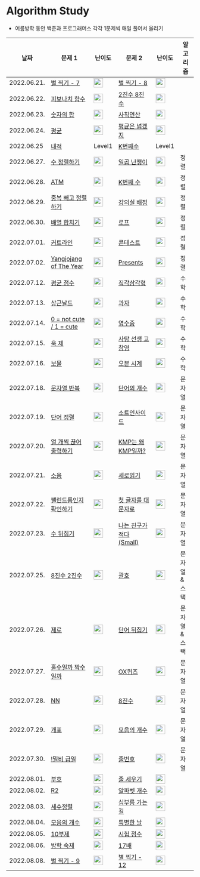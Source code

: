 # Algorithm Study
- 여름방학 동안 백준과 프로그래머스 각각 1문제씩 매일 풀어서 올리기

|날짜|문제 1|난이도|문제 2|난이도|알고리즘|
|------|---|---|---|---|---|
|2022.06.21.|[별 찍기 - 7](https://www.acmicpc.net/problem/2444)|<img height="25px" width="25px" src="https://static.solved.ac/tier_small/3.svg"/>|[별 찍기 - 8](https://www.acmicpc.net/problem/2445)|<img height="25px" width="25px" src="https://static.solved.ac/tier_small/3.svg"/>||
|2022.06.22.|[피보나치 함수](https://www.acmicpc.net/problem/1003)|<img height="25px" width="25px" src="https://static.solved.ac/tier_small/8.svg"/>|[2진수 8진수](https://www.acmicpc.net/problem/1373)|<img height="25px" width="25px" src="https://static.solved.ac/tier_small/5.svg"/>||
|2022.06.23.|[숫자의 합](https://www.acmicpc.net/problem/11720)|<img height="25px" width="25px" src="https://static.solved.ac/tier_small/2.svg"/>|[사칙연산](https://www.acmicpc.net/problem/13420)|<img height="25px" width="25px" src="https://static.solved.ac/tier_small/4.svg"/>||
|2022.06.24.|[평균](https://www.acmicpc.net/problem/1546)|<img height="25px" width="25px" src="https://static.solved.ac/tier_small/5.svg"/>|[평균은 넘겠지](https://www.acmicpc.net/problem/4344)|<img height="25px" width="25px" src="https://static.solved.ac/tier_small/5.svg"/>||
|2022.06.25|[내적](https://programmers.co.kr/learn/courses/30/lessons/70128)|Level1|[K번째수](https://programmers.co.kr/learn/courses/30/lessons/42748)|Level1||
|2022.06.27.|[수 정렬하기](https://www.acmicpc.net/problem/2750)|<img height="25px" width="25px" src="https://static.solved.ac/tier_small/4.svg"/>|[일곱 난쟁이](https://www.acmicpc.net/problem/2309)|<img height="25px" width="25px" src="https://static.solved.ac/tier_small/5.svg"/>|정렬|
|2022.06.28.|[ATM](https://www.acmicpc.net/problem/11399)|<img height="25px" width="25px" src="https://static.solved.ac/tier_small/7.svg"/>|[K번째 수](https://www.acmicpc.net/problem/11004)|<img height="25px" width="25px" src="https://static.solved.ac/tier_small/6.svg"/>|정렬|
|2022.06.29.|[중복 빼고 정렬하기](https://www.acmicpc.net/problem/10867)|<img height="25px" width="25px" src="https://static.solved.ac/tier_small/6.svg"/>|[강의실 배정](https://www.acmicpc.net/problem/11000)|<img height="25px" width="25px" src="https://static.solved.ac/tier_small/11.svg"/>|정렬|
|2022.06.30.|[배열 합치기]()|<img height="25px" width="25px" src="https://static.solved.ac/tier_small/6.svg"/>|[로프](https://www.acmicpc.net/problem/2217)|<img height="25px" width="25px" src="https://static.solved.ac/tier_small/7.svg"/>|정렬|
|2022.07.01.|[커트라인](https://www.acmicpc.net/problem/25305)|<img height="25px" width="25px" src="https://static.solved.ac/tier_small/4.svg"/>|[콘테스트](https://www.acmicpc.net/problem/5576)|<img height="25px" width="25px" src="https://static.solved.ac/tier_small/4.svg"/>|정렬|
|2022.07.02.|[Yangjojang of The Year](https://www.acmicpc.net/problem/11557)|<img height="25px" width="25px" src="https://static.solved.ac/tier_small/5.svg"/>|[Presents](https://www.acmicpc.net/problem/13771)|<img height="25px" width="25px" src="https://static.solved.ac/tier_small/4.svg"/>|정렬|
|2022.07.12.|[평균 점수](https://www.acmicpc.net/problem/10039)|<img height="25px" width="25px" src="https://static.solved.ac/tier_small/2.svg"/>|[직각삼각형](https://www.acmicpc.net/problem/4153)|<img height="25px" width="25px" src="https://static.solved.ac/tier_small/3.svg"/>|수학|
|2022.07.13.|[상근날드](https://www.acmicpc.net/problem/5543)|<img height="25px" width="25px" src="https://static.solved.ac/tier_small/2.svg"/>|[과자](https://www.acmicpc.net/problem/10156)|<img height="25px" width="25px" src="https://static.solved.ac/tier_small/2.svg"/>|수학|
|2022.07.14.|[0 = not cute / 1 = cute](https://www.acmicpc.net/problem/10886)|<img height="25px" width="25px" src="https://static.solved.ac/tier_small/3.svg"/>|[영수증](https://www.acmicpc.net/problem/5565)|<img height="25px" width="25px" src="https://static.solved.ac/tier_small/3.svg"/>|수학|
|2022.07.15.|[욱 제](https://www.acmicpc.net/problem/17356)|<img height="25px" width="25px" src="https://static.solved.ac/tier_small/2.svg"/>|[사탕 선생 고창영](https://www.acmicpc.net/problem/2547)|<img height="25px" width="25px" src="https://static.solved.ac/tier_small/3.svg"/>|수학|
|2022.07.16.|[보물](https://www.acmicpc.net/problem/1026)|<img height="25px" width="25px" src="https://static.solved.ac/tier_small/7.svg"/>|[오븐 시계](https://www.acmicpc.net/problem/2525)|<img height="25px" width="25px" src="https://static.solved.ac/tier_small/3.svg"/>|수학|
|2022.07.18.|[문자열 반복](https://www.acmicpc.net/problem/2675)|<img height="25px" width="25px" src="https://static.solved.ac/tier_small/4.svg"/>|[단어의 개수](https://www.acmicpc.net/problem/1152)|<img height="25px" width="25px" src="https://static.solved.ac/tier_small/4.svg"/>|문자열|
|2022.07.19.|[단어 정렬](https://www.acmicpc.net/problem/1181)|<img height="25px" width="25px" src="https://static.solved.ac/tier_small/6.svg"/>|[소트인사이드](https://www.acmicpc.net/problem/1427)|<img height="25px" width="25px" src="https://static.solved.ac/tier_small/6.svg"/>|문자열|
|2022.07.20.|[열 개씩 끊어 출력하기](https://www.acmicpc.net/problem/11721)|<img height="25px" width="25px" src="https://static.solved.ac/tier_small/3.svg"/>|[KMP는 왜 KMP일까?](https://www.acmicpc.net/problem/2902)|<img height="25px" width="25px" src="https://static.solved.ac/tier_small/4.svg"/>|문자열|
|2022.07.21.|[소음](https://www.acmicpc.net/problem/2935)|<img height="25px" width="25px" src="https://static.solved.ac/tier_small/3.svg"/>|[세로읽기](https://www.acmicpc.net/problem/10798)|<img height="25px" width="25px" src="https://static.solved.ac/tier_small/5.svg"/>|문자열|
|2022.07.22.|[팰린드롬인지 확인하기](https://www.acmicpc.net/problem/10988)|<img height="25px" width="25px" src="https://static.solved.ac/tier_small/4.svg"/>|[첫 글자를 대문자로](https://www.acmicpc.net/problem/4458)|<img height="25px" width="25px" src="https://static.solved.ac/tier_small/4.svg"/>|문자열|
|2022.07.23.|[수 뒤집기](https://www.acmicpc.net/problem/3062)|<img height="25px" width="25px" src="https://static.solved.ac/tier_small/4.svg"/>|[나는 친구가 적다 (Small)](https://www.acmicpc.net/problem/16171)|<img height="25px" width="25px" src="https://static.solved.ac/tier_small/6.svg"/>|문자열|
|2022.07.25.|[8진수 2진수](https://www.acmicpc.net/problem/1212)|<img height="25px" width="25px" src="https://static.solved.ac/tier_small/4.svg"/>|[괄호](https://www.acmicpc.net/problem/9012)|<img height="25px" width="25px" src="https://static.solved.ac/tier_small/7.svg"/>|문자열 & 스택|
|2022.07.26.|[제로](https://www.acmicpc.net/problem/10773)|<img height="25px" width="25px" src="https://static.solved.ac/tier_small/7.svg"/>|[단어 뒤집기](https://www.acmicpc.net/problem/9093)|<img height="25px" width="25px" src="https://static.solved.ac/tier_small/5.svg"/>|문자열 & 스택|
|2022.07.27.|[홀수일까 짝수일까](https://www.acmicpc.net/problem/5988)|<img height="25px" width="25px" src="https://static.solved.ac/tier_small/3.svg"/>|[OX퀴즈](https://www.acmicpc.net/problem/8958)|<img height="25px" width="25px" src="https://static.solved.ac/tier_small/4.svg"/>|문자열|
|2022.07.28.|[NN](https://www.acmicpc.net/problem/11944)|<img height="25px" width="25px" src="https://static.solved.ac/tier_small/4.svg"/>|[8진수](https://www.acmicpc.net/problem/2998)|<img height="25px" width="25px" src="https://static.solved.ac/tier_small/4.svg"/>|문자열|
|2022.07.29.|[개표](https://www.acmicpc.net/problem/10102)|<img height="25px" width="25px" src="https://static.solved.ac/tier_small/4.svg"/>|[모음의 개수](https://www.acmicpc.net/problem/10987)|<img height="25px" width="25px" src="https://static.solved.ac/tier_small/3.svg"/>|문자열|
|2022.07.30.|[!밀비 급일](https://www.acmicpc.net/problem/11365)|<img height="25px" width="25px" src="https://static.solved.ac/tier_small/2.svg"/>|[줄번호](https://www.acmicpc.net/problem/4470)|<img height="25px" width="25px" src="https://static.solved.ac/tier_small/3.svg"/>|문자열|
|2022.08.01.|[부호](https://www.acmicpc.net/problem/1247)|<img height="25px" width="25px" src="https://static.solved.ac/tier_small/3.svg"/>|[줄 세우기](https://www.acmicpc.net/problem/1681)|<img height="25px" width="25px" src="https://static.solved.ac/tier_small/4.svg"/>|
|2022.08.02.|[R2](https://www.acmicpc.net/problem/3046)|<img height="25px" width="25px" src="https://static.solved.ac/tier_small/2.svg"/>|[알파벳 개수](https://www.acmicpc.net/problem/10808)|<img height="25px" width="25px" src="https://static.solved.ac/tier_small/2.svg"/>|
|2022.08.03.|[세수정렬](https://www.acmicpc.net/problem/2752)|<img height="25px" width="25px" src="https://static.solved.ac/tier_small/2.svg"/>|[심부름 가는 길](https://www.acmicpc.net/problem/5554)|<img height="25px" width="25px" src="https://static.solved.ac/tier_small/2.svg"/>|
|2022.08.04.|[모음의 개수](https://www.acmicpc.net/problem/1264)|<img height="25px" width="25px" src="https://static.solved.ac/tier_small/2.svg"/>|[특별한 날](https://www.acmicpc.net/problem/10768)|<img height="25px" width="25px" src="https://static.solved.ac/tier_small/2.svg"/>|
|2022.08.05.|[10부제](https://www.acmicpc.net/problem/10797)|<img height="25px" width="25px" src="https://static.solved.ac/tier_small/2.svg"/>|[시험 점수](https://www.acmicpc.net/problem/5596)|<img height="25px" width="25px" src="https://static.solved.ac/tier_small/2.svg"/>|
|2022.08.06.|[방학 숙제](https://www.acmicpc.net/problem/5532)|<img height="25px" width="25px" src="https://static.solved.ac/tier_small/2.svg"/>|[17배](https://www.acmicpc.net/problem/5893)|<img height="25px" width="25px" src="https://static.solved.ac/tier_small/2.svg"/>|
|2022.08.08.|[별 찍기 - 9](https://www.acmicpc.net/problem/2446)|<img height="25px" width="25px" src="https://static.solved.ac/tier_small/3.svg"/>|[별 찍기 - 12](https://www.acmicpc.net/problem/2522)|<img height="25px" width="25px" src="https://static.solved.ac/tier_small/3.svg"/>|
